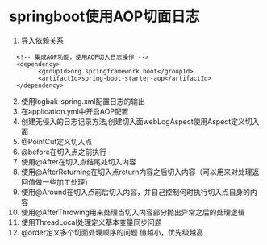 # springboot使用AOP切面日志
1. 导入依赖关系

```
  <!-- 集成AOP功能，使用AOP切入日志操作 -->
  <dependency>
		<groupId>org.springframework.boot</groupId>
		<artifactId>spring-boot-starter-aop</artifactId>
  </dependency>
```
2. 使用logbak-spring.xml配置日志的输出
3. 在application.yml中开启AOP配置
4. 创建无侵入的日志记录方法,创建切入面webLogAspect使用Aspect定义切入面
5. @PointCut定义切入点
6. @before在切入点之前执行
7. 使用@After在切入点结尾处切入内容
8. 使用@AfterReturning在切入点return内容之后切入内容（可以用来对处理返回值做一些加工处理）
9. 使用@Around在切入点前后切入内容，并自己控制何时执行切入点自身的内容
10. 使用@AfterThrowing用来处理当切入内容部分抛出异常之后的处理逻辑
11. 使用ThreadLocal处理定义基本变量同步问题
12. @order定义多个切面处理顺序的问题  值越小，优先级越高